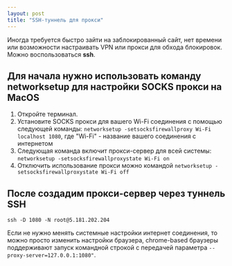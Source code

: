 ```yaml
---
layout: post
title: "SSH-туннель для прокси"
---
```


Иногда требуется быстро зайти на заблокированный сайт, нет времени или возможности настраивать VPN или прокси для обхода блокировок. Можно воспользоваться **ssh**.

## Для начала нужно использовать команду networksetup для настройки SOCKS прокси на MacOS

1. Откройте терминал.
2. Установите SOCKS прокси для вашего Wi-Fi соединения с помощью следующей команды: `networksetup -setsocksfirewallproxy Wi-Fi localhost 1080`, где "Wi-Fi" - название вашего соединения с интернетом
3. Следующая команда включит прокси-сервер для всей системы: `networksetup -setsocksfirewallproxystate Wi-Fi on`
4. Отключить использование прокси можно командой `networksetup -setsocksfirewallproxystate Wi-Fi off`

## После создадим прокси-сервер через туннель SSH
`ssh -D 1080 -N root@5.181.202.204`

Если не нужно менять системные настройки интернет соединения, то можно просто изменить настройки браузера, chrome-based браузеры поддерживают запуск командной строкой с передачей параметра `--proxy-server=127.0.0.1:1080"`.